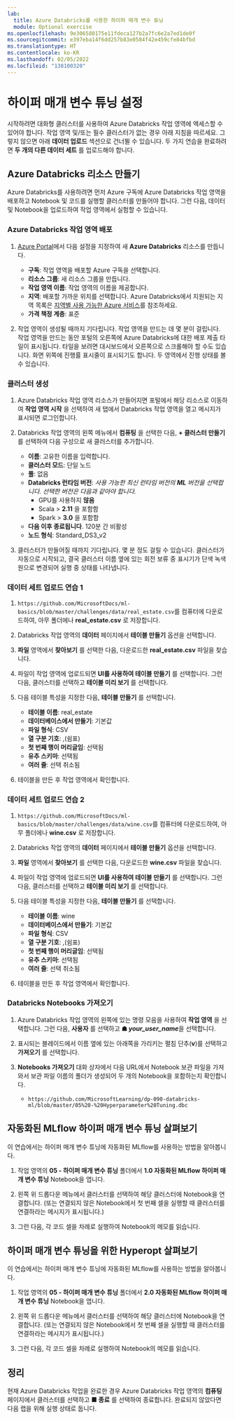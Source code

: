 ```yaml
---
lab:
  title: Azure Databricks를 사용한 하이퍼 매개 변수 튜닝
  module: Optional exercise
ms.openlocfilehash: 9e306580175e11fdeca127b2a7fc6e2a7ed1de0f
ms.sourcegitcommit: e397eba14f6dd257b83e0584f42e459cfe84bfbd
ms.translationtype: HT
ms.contentlocale: ko-KR
ms.lasthandoff: 02/05/2022
ms.locfileid: "138100320"
---
```

# <a name="set-up-for-hyperparameter-tuning"></a>하이퍼 매개 변수 튜닝 설정

시작하려면 대화형 클러스터를 사용하여 Azure Databricks 작업 영역에 액세스할 수 있어야 합니다. 작업 영역 및/또는 필수 클러스터가 없는 경우 아래 지침을 따르세요. 그렇지 않으면 아래 **데이터 업로드** 섹션으로 건너뛸 수 있습니다. 두 가지 연습을 완료하려면 **두 개의 다른 데이터 세트** 를 업로드해야 합니다.

## <a name="create-azure-databricks-resources"></a>Azure Databricks 리소스 만들기

Azure Databricks를 사용하려면 먼저 Azure 구독에 Azure Databricks 작업 영역을 배포하고 Notebook 및 코드를 실행할 클러스터를 만들어야 합니다. 그런 다음, 데이터 및 Notebook을 업로드하여 작업 영역에서 실험할 수 있습니다.

### <a name="deploy-an-azure-databricks-workspace"></a>Azure Databricks 작업 영역 배포

1. [Azure Portal](https://portal.azure.com)에서 다음 설정을 지정하여 새 **Azure Databricks** 리소스를 만듭니다.
   - **구독**: 작업 영역을 배포할 Azure 구독을 선택합니다.
   - **리소스 그룹**: 새 리소스 그룹을 만듭니다.
   - **작업 영역 이름**: 작업 영역의 이름을 제공합니다.
   - **지역**: 배포할 가까운 위치를 선택합니다. Azure Databricks에서 지원되는 지역 목록은 [지역별 사용 가능한 Azure 서비스](https://azure.microsoft.com/regions/services/)를 참조하세요.
   - **가격 책정 계층**: 표준

1. 작업 영역이 생성될 때까지 기다립니다. 작업 영역을 만드는 데 몇 분이 걸립니다. 작업 영역을 만드는 동안 포털의 오른쪽에 Azure Databricks에 대한 배포 제출 타일이 표시됩니다. 타일을 보려면 대시보드에서 오른쪽으로 스크롤해야 할 수도 있습니다. 화면 위쪽에 진행률 표시줄이 표시되기도 합니다. 두 영역에서 진행 상태를 볼 수 있습니다.

### <a name="create-a-cluster"></a>클러스터 생성

1. Azure Databricks 작업 영역 리소스가 만들어지면 포털에서 해당 리소스로 이동하여 **작업 영역 시작** 을 선택하여 새 탭에서 Databricks 작업 영역을 열고 메시지가 표시되면 로그인합니다.

1. Databricks 작업 영역의 왼쪽 메뉴에서 **컴퓨팅** 을 선택한 다음, **+ 클러스터 만들기** 를 선택하여 다음 구성으로 새 클러스터를 추가합니다.
   - **이름**: 고유한 이름을 입력합니다.
   - **클러스터 모드**: 단일 노드
   - **풀**: 없음
   - **Databricks 런타임 버전**: *사용 가능한 최신 런타임 버전의 **ML** 버전을 선택합니다. 선택한 버전은 다음과 같아야 합니다.*
      - GPU를 사용하지 **않음**
      - Scala > **2.11** 을 포함함
      - Spark > **3.0** 을 포함함
   - **다음 이후 종료됩니다**. 120분 간 비활성
   - **노드 형식**: Standard_DS3_v2

1. 클러스터가 만들어질 때까지 기다립니다. 몇 분 정도 걸릴 수 있습니다. 클러스터가 자동으로 시작되고, 결국 클러스터 이름 옆에 있는 회전 보류 중 표시기가 단색 녹색 원으로 변경되어 실행 중 상태를 나타냅니다. 

### <a name="upload-dataset-exercise-1"></a>데이터 세트 업로드 연습 1

1. `https://github.com/MicrosoftDocs/ml-basics/blob/master/challenges/data/real_estate.csv`를 컴퓨터에 다운로드하여, 아무 폴더에나 **real_estate.csv** 로 저장합니다.

1. Databricks 작업 영역의 **데이터** 페이지에서 **테이블 만들기** 옵션을 선택합니다.

1. **파일** 영역에서 **찾아보기** 를 선택한 다음, 다운로드한 **real_estate.csv** 파일을 찾습니다.

1. 파일이 작업 영역에 업로드되면 **UI를 사용하여 테이블 만들기** 를 선택합니다. 그런 다음, 클러스터를 선택하고 **테이블 미리 보기** 를 선택합니다.

1. 다음 테이블 특성을 지정한 다음, **테이블 만들기** 를 선택합니다.

    - **테이블 이름**: real_estate
    - **데이터베이스에서 만들기**: 기본값
    - **파일 형식**: CSV
    - **열 구분 기호**: ,(쉼표)
    - **첫 번째 행이 머리글임**: 선택됨
    - **유추 스키마**: 선택됨
    - **여러 줄**: 선택 취소됨

1. 테이블을 만든 후 작업 영역에서 확인합니다.

### <a name="upload-dataset-exercise-2"></a>데이터 세트 업로드 연습 2

1. `https://github.com/MicrosoftDocs/ml-basics/blob/master/challenges/data/wine.csv`를 컴퓨터에 다운로드하여, 아무 폴더에나 **wine.csv** 로 저장합니다.

1. Databricks 작업 영역의 **데이터** 페이지에서 **테이블 만들기** 옵션을 선택합니다.

1. **파일** 영역에서 **찾아보기** 를 선택한 다음, 다운로드한 **wine.csv** 파일을 찾습니다.

1. 파일이 작업 영역에 업로드되면 **UI를 사용하여 테이블 만들기** 를 선택합니다. 그런 다음, 클러스터를 선택하고 **테이블 미리 보기** 를 선택합니다.

1. 다음 테이블 특성을 지정한 다음, **테이블 만들기** 를 선택합니다.

    - **테이블 이름**: wine
    - **데이터베이스에서 만들기**: 기본값
    - **파일 형식**: CSV
    - **열 구분 기호**: ,(쉼표)
    - **첫 번째 행이 머리글임**: 선택됨
    - **유추 스키마**: 선택됨
    - **여러 줄**: 선택 취소됨

1. 테이블을 만든 후 작업 영역에서 확인합니다.

### <a name="import-databricks-notebooks"></a>Databricks Notebooks 가져오기

1. Azure Databricks 작업 영역의 왼쪽에 있는 명령 모음을 사용하여 **작업 영역** 을 선택합니다. 그런 다음, **사용자** 를 선택하고 **&#9751; *your_user_name***을 선택합니다.

1. 표시되는 블레이드에서 이름 옆에 있는 아래쪽을 가리키는 펼침 단추(**v**)를 선택하고 **가져오기** 를 선택합니다.

1. **Notebooks 가져오기** 대화 상자에서 다음 URL에서 Notebook 보관 파일을 가져와서 보관 파일 이름의 폴더가 생성되어 두 개의 Notebook을 포함하는지 확인합니다.
   - `https://github.com/MicrosoftLearning/dp-090-databricks-ml/blob/master/05%20-%20Hyperparameter%20Tuning.dbc`

## <a name="explore-automated-mlflow-hyperparameter-tuning"></a>자동화된 MLflow 하이퍼 매개 변수 튜닝 살펴보기

이 연습에서는 하이퍼 매개 변수 튜닝에 자동화된 MLflow를 사용하는 방법을 알아봅니다.

1. 작업 영역의 **05 - 하이퍼 매개 변수 튜닝** 폴더에서 **1.0 자동화된 MLflow 하이퍼 매개 변수 튜닝** Notebook을 엽니다.

1. 왼쪽 위 드롭다운 메뉴에서 클러스터를 선택하여 해당 클러스터에 Notebook을 연결합니다. (또는 연결되지 않은 Notebook에서 첫 번째 셀을 실행할 때 클러스터를 연결하라는 메시지가 표시됩니다.)

1. 그런 다음, 각 코드 셀을 차례로 실행하여 Notebook의 메모를 읽습니다.

## <a name="explore-hyperopt-for-hyperparameter-tuning"></a>하이퍼 매개 변수 튜닝을 위한 Hyperopt 살펴보기

이 연습에서는 하이퍼 매개 변수 튜닝에 자동화된 MLflow를 사용하는 방법을 알아봅니다.

1. 작업 영역의 **05 - 하이퍼 매개 변수 튜닝** 폴더에서 **2.0 자동화된 MLflow 하이퍼 매개 변수 튜닝** Notebook을 엽니다.

1. 왼쪽 위 드롭다운 메뉴에서 클러스터를 선택하여 해당 클러스터에 Notebook을 연결합니다. (또는 연결되지 않은 Notebook에서 첫 번째 셀을 실행할 때 클러스터를 연결하라는 메시지가 표시됩니다.)

1. 그런 다음, 각 코드 셀을 차례로 실행하여 Notebook의 메모를 읽습니다.

## <a name="clean-up"></a>정리

현재 Azure Databricks 작업을 완료한 경우 Azure Databricks 작업 영역의 **컴퓨팅** 페이지에서 클러스터를 선택하고 **&#9632; 종료** 를 선택하여 종료합니다. 완료되지 않았다면 다음 랩을 위해 실행 상태로 둡니다.
